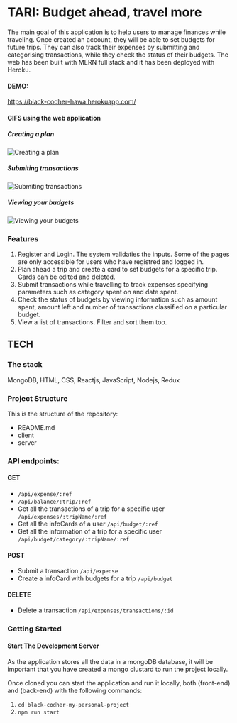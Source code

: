 # TARI: Budget ahead, travel more

The main goal of this application is to help users to manage finances while traveling. Once created an account, they will be able to set budgets for future trips. They can also track their expenses by submitting and categorising transactions, while they check the status of their budgets. The web has been built with MERN full stack and it has been deployed with Heroku.

#### DEMO:

https://black-codher-hawa.herokuapp.com/

#### GIFS using the web application

##### Creating a plan

![Creating a plan](https://github.com/hawa-bah/black-codher-my-personal-project/blob/main/client/src/assets/images-Readme/create-plan.gif)

##### Submiting transactions

![Submiting transactions](https://github.com/hawa-bah/black-codher-my-personal-project/blob/main/client/src/assets/images-Readme/using-transactions.gif)

##### Viewing your budgets

![Viewing your budgets](https://github.com/hawa-bah/black-codher-my-personal-project/blob/main/client/src/assets/images-Readme/view-budgets.gif)

### Features

1. Register and Login. The system validaties the inputs. Some of the pages are only accessible for users who have registred and logged in.
2. Plan ahead a trip and create a card to set budgets for a specific trip. Cards can be edited and deleted.
3. Submit transactions while travelling to track expenses specifying parameters such as category spent on and date spent.
4. Check the status of budgets by viewing information such as amount spent, amount left and number of transactions classified on a particular budget.
5. View a list of transactions. Filter and sort them too.

## TECH

### The stack

MongoDB, HTML, CSS, Reactjs, JavaScript, Nodejs, Redux

### Project Structure

This is the structure of the repository:

- README.md
- client
- server

### API endpoints:

#### GET

- `/api/expense/:ref`
- `/api/balance/:trip/:ref`
- Get all the transactions of a trip for a specific user `/api/expenses/:tripName/:ref`
- Get all the infoCards of a user `/api/budget/:ref`
- Get all the information of a trip for a specific user `/api/budget/category/:tripName/:ref`

#### POST

- Submit a transaction `/api/expense`
- Create a infoCard with budgets for a trip `/api/budget`

#### DELETE

- Delete a transaction `/api/expenses/transactions/:id`

### Getting Started

#### Start The Development Server

As the application stores all the data in a mongoDB database, it will be important that you have created a mongo clustard to run the project locally.

Once cloned you can start the application and run it locally, both (front-end) and (back-end) with the following commands:

1. `cd black-codher-my-personal-project`
2. `npm run start`

